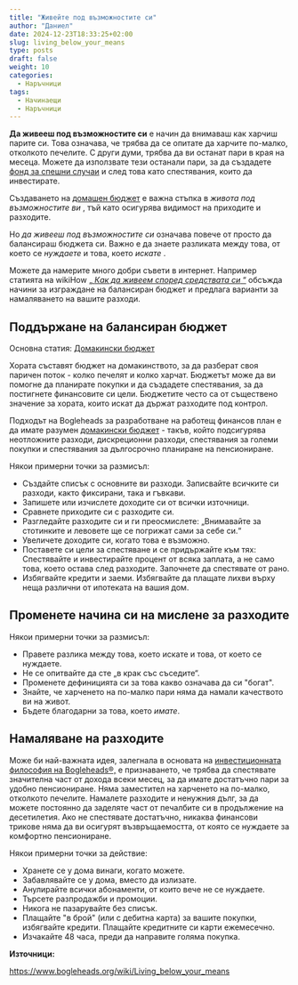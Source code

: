 ```yaml
---
title: "Живейте под възможностите си"
author: "Даниел"
date: 2024-12-23T18:33:25+02:00
slug: living_below_your_means
type: posts
draft: false
weight: 10
categories:
  - Наръчници
tags:
  - Начинаещи
  - Наръчници
---
```


**Да живееш под възможностите си** е начин да внимаваш как харчиш парите си. Това означава, че трябва да се опитате да харчите по-малко, отколкото печелите. С други думи, трябва да ви останат пари в края на месеца. Можете да използвате тези останали пари, за да създадете [фонд за спешни случаи](/posts/emergency_fund) и след това като спестявания, които да инвестирате.

Създаването на [домашен бюджет](/posts/household_budgeting) е важна стъпка в _живота под възможностите ви_ , тъй като осигурява видимост на приходите и разходите.

Но _да живееш под възможностите си_ означава повече от просто да балансираш бюджета си. Важно е да знаете разликата между това, от което се _нуждаете_ и това, което _искате_ .

Можете да намерите много добри съвети в интернет. Например статията на wikiHow [„ _Как да живеем според средствата си_ “](https://www.wikihow.life/Live-Within-Your-Means) обсъжда начини за изграждане на балансиран бюджет и предлага варианти за намаляването на вашите разходи.


## Поддържане на балансиран бюджет

Основна статия: [Домакински бюджет](/posts/household_budgeting)

Хората съставят бюджет на домакинството, за да разберат своя паричен поток - колко печелят и колко харчат. Бюджетът може да ви помогне да планирате покупки и да създадете спестявания, за да постигнете финансовите си цели. Бюджетите често са от съществено значение за хората, които искат да държат разходите под контрол.

Подходът на Bogleheads за разработване на работещ финансов план е да имате разумен [домакински бюджет](/posts/household_budgeting) - такъв, който подсигурява неотложните разходи, дискреционни разходи, спестявания за големи покупки и спестявания за дългосрочно планиране на пенсиониране.

Някои примерни точки за размисъл:

-   Създайте списък с основните ви разходи. Записвайте всичките си разходи, както фиксирани, така и гъвкави.
-   Запишете или изчислете доходите си от всички източници.
-   Сравнете приходите си с разходите си.
-   Разгледайте разходите си и ги преосмислете: „Внимавайте за стотинките и левовете ще се погрижат сами за себе си.“
-   Увеличете доходите си, когато това е възможно.
-   Поставете си цели за спестяване и се придържайте към тях: Спестявайте и инвестирайте процент от всяка заплата, а не само това, което остава след разходите. Започнете да спестявате от рано.
-   Избягвайте кредити и заеми. Избягвайте да плащате лихви върху неща различни от ипотеката на вашия дом.

## Променете начина си на мислене за разходите

Някои примерни точки за размисъл:

-   Правете разлика между това, което искате и това, от което се нуждаете.
-   Не се опитвайте да сте „в крак със съседите“.
-   Променете дефиницията си за това какво означава да си "богат".
-   Знайте, че харченето на по-малко пари няма да намали качеството ви на живот.
-   Бъдете благодарни за това, което _имате_.

## Намаляване на разходите

Може би най-важната идея, залегнала в основата на [инвестиционната философия на Bogleheads®,](/posts/investment_philosophy) е признаването, че трябва да спестявате значителна част от дохода всеки месец, за да имате достатъчно пари за удобно пенсиониране. Няма заместител на харченето на по-малко, отколкото печелите. Намалете разходите и ненужния дълг, за да можете постоянно да заделяте част от печалбите си в продължение на десетилетия. Ако не спестявате достатъчно, никаква финансови трикове няма да ви осигурят възвръщаемостта, от която се нуждаете за комфортно пенсиониране.

Някои примерни точки за действие:

-   Хранете се у дома винаги, когато можете.
-   Забавлявайте се у дома, вместо да излизате.
-   Анулирайте всички абонаменти, от които вече не се нуждаете.
-   Търсете разпродажби и промоции.
-   Никога не пазарувайте без списък.
-   Плащайте "в брой" (или с дебитна карта) за вашите покупки, избягвайте кредити. Плащайте кредитните си карти ежемесечно.
-   Изчакайте 48 часа, преди да направите голяма покупка.


**Източници:**

https://www.bogleheads.org/wiki/Living_below_your_means
